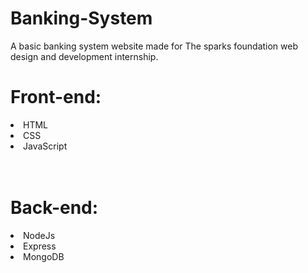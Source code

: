 # Banking-System
A basic banking system website made for The sparks foundation web design and development internship.

<h1>Front-end:</h1>
<li>HTML</li>
<li>CSS</li>
<li>JavaScript</li>
<br><br>
<h1>Back-end:</h1>
<li>NodeJs</li>
<li>Express</li>
<li>MongoDB</li>
